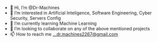 - 👋 Hi, I’m @Dr-Machines
- 👀 I’m interested in Artificial Inteligence, Software Engineering, Cyber Security, Servers Config
- 🌱 I’m currently learning Machine Learning
- 💞️ I’m looking to collaborate on any of the above mentioned projects
- 📫 How to reach me ...dr.machines2267@gmail.com

<!---
Dr-Machines/Dr-Machines is a ✨ special ✨ repository because its `README.md` (this file) appears on your GitHub profile.
You can click the Preview link to take a look at your changes.
--->
